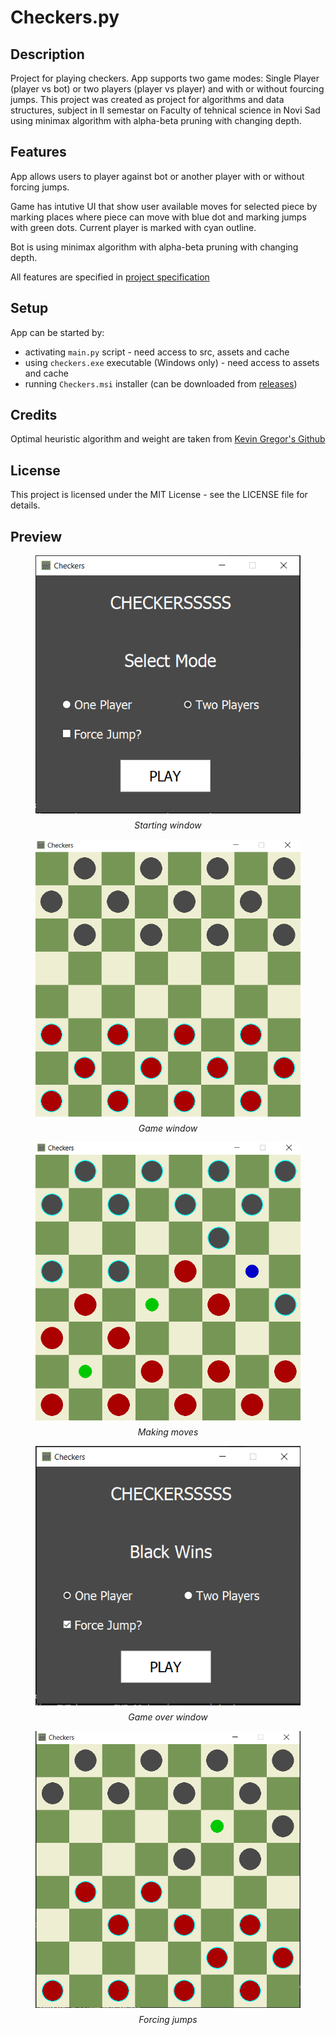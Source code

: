 # Checkers.py

## Description

Project for playing checkers. App supports two game modes: Single Player (player vs bot) or two players (player vs player) and with or without fourcing jumps. This project was created as project for algorithms and data structures, subject in II semestar on Faculty of tehnical science in Novi Sad using minimax algorithm with alpha-beta pruning with changing depth.

## Features

App allows users to player against bot or another player with or without forcing jumps.

Game has intutive UI that show user available moves for selected piece by marking places where piece can move with blue dot and marking jumps with green dots. Current player is marked with cyan outline.

Bot is using minimax algorithm with alpha-beta pruning with changing depth.

All features are specified in [project specification](./materials/Projekat%201%20v.25.03.2024..pdf)


## Setup

App can be started by:

- activating ```main.py``` script - need access to src, assets and cache
- using ```checkers.exe``` executable (Windows only) - need access to assets and cache
- running ```Checkers.msi``` installer (can be downloaded from [releases](https://github.com/MihajloMilojevic/Checkers.py/releases/tag/windows))

## Credits

Optimal heuristic algorithm and weight are taken from [Kevin Gregor's Github](https://github.com/kevingregor/Checkers)

## License

This project is licensed under the MIT License - see the LICENSE file for details.

## Preview

<figure style="display: flex; flex-direction: column; gap: 10px; align-items: center; justify-content: center">
    <img src="./screenshots/start.PNG" alt="starting window">
    <caption ><i>Starting window</i></caption>
</figure>

<figure style="display: flex; flex-direction: column; gap: 10px; align-items: center; justify-content: center">
    <img src="./screenshots/game.PNG" alt="game window">
    <caption ><i>Game window</i></caption>
</figure>

<figure style="display: flex; flex-direction: column; gap: 10px; align-items: center; justify-content: center">
    <img src="./screenshots/moves.PNG" alt="making moves">
    <caption ><i>Making moves</i></caption>
</figure>

<figure style="display: flex; flex-direction: column; gap: 10px; align-items: center; justify-content: center">
    <img src="./screenshots/game_over.PNG" alt="game over window">
    <caption ><i>Game over window</i></caption>
</figure>

<figure style="display: flex; flex-direction: column; gap: 10px; align-items: center; justify-content: center">
    <img src="./screenshots/force_jump.PNG" alt="force jump">
    <caption ><i>Forcing jumps</i></caption>
</figure>

